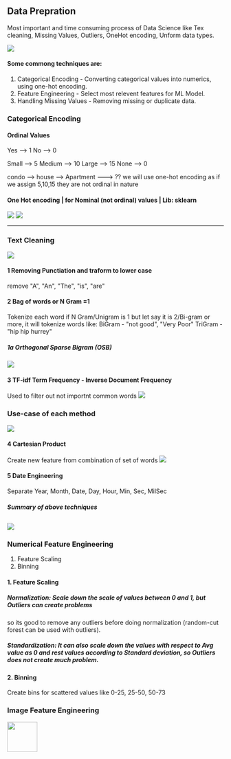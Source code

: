 ## Data Prepration

Most important and time consuming process of Data Science like Tex cleaning, Missing Values, Outliers, OneHot encoding, Unform data types.

![](https://thumbor.forbes.com/thumbor/960x0/https%3A%2F%2Fblogs-images.forbes.com%2Fgilpress%2Ffiles%2F2016%2F03%2FTime-1200x511.jpg)

#### Some commong techniques are:
1. Categorical Encoding - Converting categorical values into numerics, using one-hot encoding.
2. Feature Engineering - Select most relevent features for ML Model.
3. Handling Missing Values - Removing missing or duplicate data.

### Categorical Encoding

#### Ordinal Values

Yes --> 1      No --> 0

Small --> 5      Medium --> 10     Large --> 15     None --> 0

condo -->   house -->   Apartment ---> ?? we will use one-hot encoding as if we assign 5,10,15 they are not ordinal in nature

#### One Hot encoding | for Nominal (not ordinal) values | Lib: sklearn

![](https://i.imgur.com/HqgHRv8.jpg)
![](https://mk0analyticsindf35n9.kinstacdn.com/wp-content/uploads/2019/10/2.jpeg) 

---
### Text Cleaning
![](https://i.imgur.com/xADNfIy.png)

#### 1 Removing Punctiation and traform to lower case
remove "A", "An", "The", "is", "are"

#### 2 Bag of words or N Gram =1
Tokenize each word if N Gram/Unigram is 1 but let say it is 2/Bi-gram or more, it will tokenize words like:
BiGram - "not good", "Very Poor"
TriGram - "hip hip hurrey"

##### 1a Orthogonal Sparse Bigram (OSB)
![](https://i.imgur.com/7d3VltX.png)

#### 3 TF-idf Term Frequency - Inverse Document Frequency
Used to filter out not importnt common words
![](https://i.imgur.com/ZwjMTvz.png)

### Use-case of each method
![](https://i.imgur.com/QISoj20.png)

#### 4 Cartesian Product
Create new feature from combination of set of words
![](https://i.imgur.com/nCRUlwR.png)

#### 5 Date Engineering
Separate Year, Month, Date, Day, Hour, Min, Sec, MilSec

##### Summary of above techniques
![](https://i.imgur.com/4nuUtEI.png)
---

### Numerical Feature Engineering

1. Feature Scaling
2. Binning

#### 1. Feature Scaling
##### Normalization: Scale down the scale of values between 0 and 1, but Outliers can create problems 
so its good to remove any outliers before doing normalization (random-cut forest can be used with outliers).
##### Standardization: It can also scale down the values with respect to Avg value as 0 and rest values according to Standard deviation, so Outliers does not create much problem.

#### 2. Binning
Create bins for scattered values like 0-25, 25-50, 50-73

### Image Feature Engineering
<img src="https://i.imgur.com/EKNY5Qe.png" height="70" />








